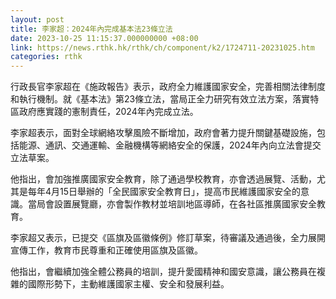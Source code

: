 ```yaml
---
layout: post
title: 李家超：2024年內完成基本法23條立法
date: 2023-10-25 11:15:37.000000000 +08:00
link: https://news.rthk.hk/rthk/ch/component/k2/1724711-20231025.htm
categories: rthk
---
```


行政長官李家超在《施政報告》表示，政府全力維護國家安全，完善相關法律制度和執行機制。就《基本法》第23條立法，當局正全力研究有效立法方案，落實特區政府應實踐的憲制責任，2024年內完成立法。

李家超表示，面對全球網絡攻擊風險不斷增加，政府會著力提升關鍵基礎設施，包括能源、通訊、交通運輸、金融機構等網絡安全的保護，2024年內向立法會提交立法草案。

他指出，會加強推廣國家安全教育，除了通過學校教育，亦會透過展覽、活動，尤其是每年4月15日舉辦的「全民國家安全教育日」，提高市民維護國家安全的意識。當局會設置展覽廳，亦會製作教材並培訓地區導師，在各社區推廣國家安全教育。

李家超又表示，已提交《區旗及區徽條例》修訂草案，待審議及通過後，全力展開宣傳工作，教育市民尊重和正確使用區旗及區徽。

他指出，會繼續加強全體公務員的培訓，提升愛國精神和國安意識，讓公務員在複雜的國際形勢下，主動維護國家主權、安全和發展利益。
